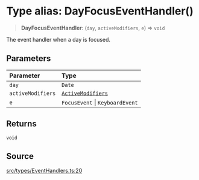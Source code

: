 # Type alias: DayFocusEventHandler()

> **DayFocusEventHandler**: (`day`, `activeModifiers`, `e`) => `void`

The event handler when a day is focused.

## Parameters

| Parameter | Type |
| :------ | :------ |
| `day` | `Date` |
| `activeModifiers` | [`ActiveModifiers`](ActiveModifiers.md) |
| `e` | `FocusEvent` \| `KeyboardEvent` |

## Returns

`void`

## Source

[src/types/EventHandlers.ts:20](https://github.com/gpbl/react-day-picker/blob/a604fd23887c832117da414a9c63b1b84efb97d9/src/types/EventHandlers.ts#L20)
